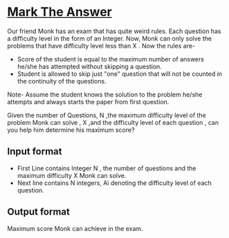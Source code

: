 # [Mark The Answer][link]

Our friend Monk has an exam that has quite weird rules. Each question has a difficulty level in the form of an Integer. Now, Monk can only solve the problems that have difficulty level less than X . Now the rules are-

- Score of the student is equal to the maximum number of answers he/she has attempted without skipping a question.
- Student is allowed to skip just "one" question that will not be counted in the continuity of the questions.

Note- Assume the student knows the solution to the problem he/she attempts and always starts the paper from first question.

Given the number of Questions, N ,the maximum difficulty level of the problem Monk can solve , X ,and the difficulty level of each question ,
can you help him determine his maximum score?

## Input format

- First Line contains Integer N , the number of questions and the maximum difficulty X Monk can solve.
- Next line contains N integers, Ai denoting the difficulty level of each question.

## Output format

Maximum score Monk can achieve in the exam.

[link]: https://www.hackerearth.com/practice/data-structures/arrays/1-d/practice-problems/algorithm/mark-the-answer-1/
